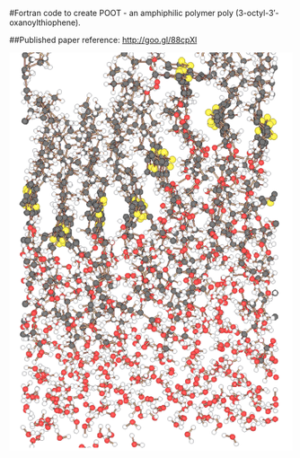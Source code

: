 #Fortran code to create POOT - an amphiphilic polymer poly (3-octyl-3′-oxanoylthiophene).

##Published paper reference:
http://goo.gl/88cpXl

![Alt text](https://github.com/leithdm/Fortran-Computational-Chemistry/blob/master/screen_shot.png "POOT")

